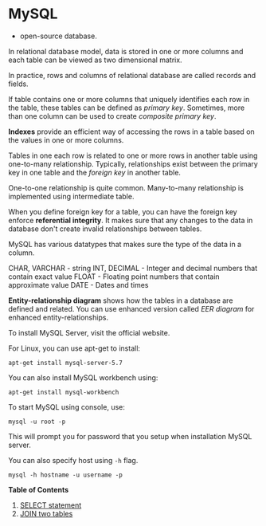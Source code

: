 # MySQL

- open-source database.

In relational database model, data is stored in one or more columns and each table can be viewed as two dimensional matrix.

In practice, rows and columns of relational database are called records and fields.

If table contains one or more columns that uniquely identifies each row in the table, these tables can be defined as *primary key*. Sometimes, more than one column can be used to create *composite primary key*.

**Indexes** provide an efficient way of accessing the rows in a table based on the values in one or more columns.

Tables in one each row is related to one or more rows in another table using one-to-many relationship. Typically, relationships exist between the primary key in one table and the *foreign key* in another table.

One-to-one relationship is quite common. Many-to-many relationship is implemented using intermediate table. 

When you define foreign key for a table, you can have the foreign key enforce **referential integrity**. It makes sure that any changes to the data in database don't create invalid relationships between tables.


MySQL has various datatypes that makes sure the type of the data in a column.

CHAR, VARCHAR - string
INT, DECIMAL - Integer and decimal numbers that contain exact value
FLOAT - Floating point numbers that contain approximate value
DATE - Dates and times

**Entity-relationship diagram** shows how the tables in a database are defined and related. You can use enhanced version called *EER diagram* for enhanced entity-relationships.


To install MySQL Server, visit the official website.

For Linux, you can use apt-get to install:

`apt-get install mysql-server-5.7`

You can also install MySQL workbench using:

`apt-get install mysql-workbench`

To start MySQL using console, use:

`mysql -u root -p`

This will prompt you for password that you setup when installation MySQL server.

You can also specify host using `-h` flag.

`mysql -h hostname -u username -p`



**Table of Contents**

1. [SELECT statement](lessons/select.md)
2. [JOIN two tables](lessons/join.md)